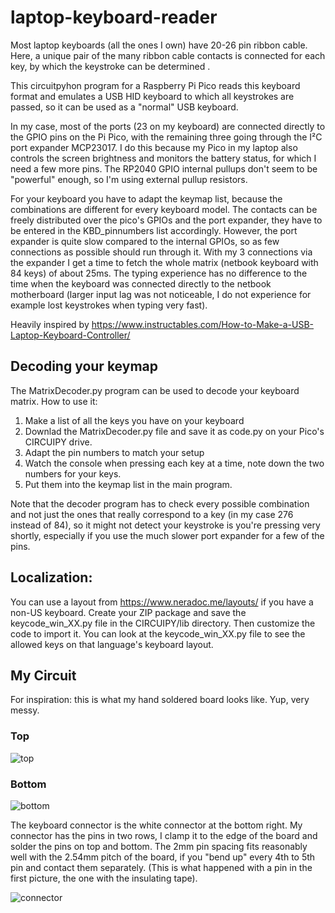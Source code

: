 # laptop-keyboard-reader
Most laptop keyboards (all the ones I own) have 20-26 pin ribbon cable. Here, a unique pair of the many ribbon cable contacts is connected for each key, by which the keystroke can be determined .

This circuitpyhon program for a Raspberry Pi Pico reads this keyboard format and emulates a USB HID keyboard to which all keystrokes are passed, so it can be used as a "normal" USB keyboard.

In my case, most of the ports (23 on my keyboard) are connected directly to the GPIO pins on the Pi Pico, with the remaining three going through the I²C port expander MCP23017. I do this because my Pico in my laptop also controls the screen brightness and monitors the battery status, for which I need a few more pins. The RP2040 GPIO internal pullups don't seem to be "powerful" enough, so I'm using external pullup resistors. 

For your keyboard you have to adapt the keymap list, because the combinations are different for every keyboard model.
The contacts can be freely distributed over the pico's GPIOs and the port expander, they have to be entered in the KBD_pinnumbers list accordingly. However, the port expander is quite slow compared to the internal GPIOs, so as few connections as possible should run through it.
With my 3 connections via the expander I get a time to fetch the whole matrix (netbook keyboard with 84 keys) of about 25ms.
The typing experience has no difference to the time when the keyboard was connected directly to the netbook motherboard (larger input lag was not noticeable, I do not experience for example lost keystrokes when typing very fast).

Heavily inspired by https://www.instructables.com/How-to-Make-a-USB-Laptop-Keyboard-Controller/

## Decoding your keymap
The MatrixDecoder.py program can be used to decode your keyboard matrix.
How to use it:
1. Make a list of all the keys you have on your keyboard
2. Downlad the MatrixDecoder.py file and save it as code.py on your Pico's CIRCUIPY drive.
3. Adapt the pin numbers to match your setup
3. Watch the console when pressing each key at a time, note down the two numbers for your keys.
4. Put them into the keymap list in the main program.

Note that the decoder program has to check every possible combination and not just the ones that really correspond to a key (in my case 276 instead of 84), so it might not detect your keystroke is you're pressing very shortly, especially if you use the much slower port expander for a few of the pins.

## Localization:
You can use a layout from https://www.neradoc.me/layouts/ if you have a non-US keyboard.
Create your ZIP package and save the keycode_win_XX.py file in the CIRCUIPY/lib directory.
Then customize the code to import it.
You can look at the keycode_win_XX.py file to see the allowed keys on that language's keyboard layout.

## My Circuit
For inspiration: this is what my hand soldered board looks like. Yup, very messy.

### Top
![top](https://user-images.githubusercontent.com/90598549/216995547-305a1cce-a606-4a5e-9c67-6b7cd3c05d6c.jpg)

### Bottom
![bottom](https://user-images.githubusercontent.com/90598549/216996026-272e6ab6-c1ef-44fe-a955-342bef531a44.jpg)

The keyboard connector is the white connector at the bottom right. My connector has the pins in two rows, I clamp it to the edge of the board and solder the pins on top and bottom. The 2mm pin spacing fits reasonably well with the 2.54mm pitch of the board, if you "bend up" every 4th to 5th pin and contact them separately. (This is what happened with a pin in the first picture, the one with the insulating tape).

![connector](https://user-images.githubusercontent.com/90598549/216996898-55ff9d19-0d26-4c04-8d20-fce19af1ebd3.jpg)

